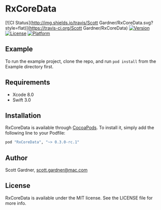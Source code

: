# RxCoreData

[![CI Status](http://img.shields.io/travis/Scott Gardner/RxCoreData.svg?style=flat)](https://travis-ci.org/Scott Gardner/RxCoreData)
[![Version](https://img.shields.io/cocoapods/v/RxCoreData.svg?style=flat)](http://cocoapods.org/pods/RxCoreData)
[![License](https://img.shields.io/cocoapods/l/RxCoreData.svg?style=flat)](http://cocoapods.org/pods/RxCoreData)
[![Platform](https://img.shields.io/cocoapods/p/RxCoreData.svg?style=flat)](http://cocoapods.org/pods/RxCoreData)

## Example

To run the example project, clone the repo, and run `pod install` from the Example directory first.

## Requirements

* Xcode 8.0
* Swift 3.0

## Installation

RxCoreData is available through [CocoaPods](http://cocoapods.org). To install
it, simply add the following line to your Podfile:

```ruby
pod "RxCoreData", "~> 0.3.0-rc.1"
```

## Author

Scott Gardner, scott.gardner@mac.com

## License

RxCoreData is available under the MIT license. See the LICENSE file for more info.
